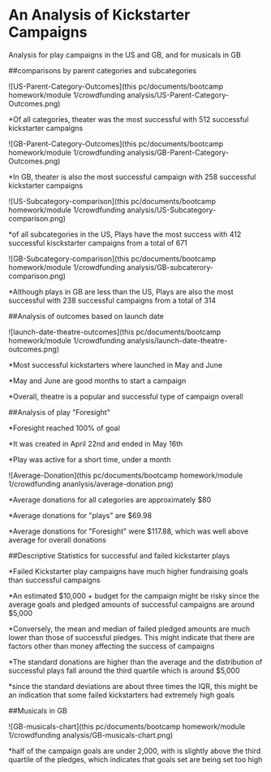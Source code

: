 # An Analysis of Kickstarter Campaigns
Analysis for play campaigns in the US and GB, and for musicals in GB

##comparisons by parent categories and subcategories

![US-Parent-Category-Outcomes](this pc/documents/bootcamp homework/module 1/crowdfunding analysis/US-Parent-Category-Outcomes.png)

*Of all categories, theater was the most successful with 512 successful kickstarter campaigns

![GB-Parent-Category-Outcomes](this pc/documents/bootcamp homework/module 1/crowdfunding analysis/GB-Parent-Category-Outcomes.png)

*In GB, theater is also the most successful campaign with 258 successful kickstarter campaigns

![US-Subcategory-comparison](this pc/documents/bootcamp homework/module 1/crowdfunding analysis/US-Subcategory-comparison.png)

*of all subcategories in the US, Plays have the most success with 412 successful kisckstarter campaigns from a total of 671

![GB-Subcategory-comparison](this pc/documents/bootcamp homework/module 1/crowdfunding analysis/GB-subcaterory-comparison.png)

*Although plays in GB are less than the US, Plays are also the most successful with 238 successful campaigns from a total of 314

##Analysis of outcomes based on launch date

![launch-date-theatre-outcomes](this pc/documents/bootcamp homework/module 1/crowdfunding analysis/launch-date-theatre-outcomes.png)

*Most successful kickstarters where launched in May and June

*May and June are good months to start a campaign

*Overall, theatre is a popular and successful type of campaign overall

##Analysis of play "Foresight"

*Foresight reached 100% of goal

*It was created in April 22nd and ended in May 16th

*Play was active for a short time, under a month

![Average-Donation](this pc/documents/bootcamp homework/module 1/crowdfunding ananlysis/average-donation.png)

*Average donations for all categories are approximately $80

*Average donations for "plays" are $69.98

*Average donations for "Foresight" were $117.88, which was well above average for overall donations

##Descriptive Statistics for successful and failed kickstarter plays

*Failed Kickstarter play campaigns have much higher fundraising goals than successful campaigns

*An estimated $10,000 + budget for the campaign might be risky since the average goals and pledged amounts of successful campaigns are around $5,000

*Conversely, the mean and median of failed pledged amounts are much lower than those of successful pledges. This might indicate that there are factors other than money affecting the success of campaigns

*The standard donations are higher than the average and the distribution of successful plays fall around the third quartile which is around $5,000

*since the standard deviations are about three times the IQR, this might be an indication that some failed kickstarters had extremely high goals

##Musicals in GB

![GB-musicals-chart](this pc/documents/bootcamp homework/module 1/crowdfunding analysis/GB-musicals-chart.png)

*half of the campaign goals are under 2,000, with is slightly above the third quartile of the pledges, which indicates that goals set are being set too high
